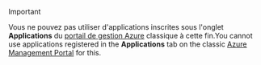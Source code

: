 > [!IMPORTANT]
> <span data-ttu-id="05b39-101">Vous ne pouvez pas utiliser d'applications inscrites sous l'onglet **Applications** du [portail de gestion Azure](https://manage.windowsazure.com/) classique à cette fin.</span><span class="sxs-lookup"><span data-stu-id="05b39-101">You cannot use applications registered in the **Applications** tab on the classic [Azure Management Portal](https://manage.windowsazure.com/) for this.</span></span>
> 
> 

